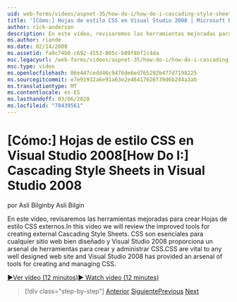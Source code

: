 ```yaml
---
uid: web-forms/videos/aspnet-35/how-do-i/how-do-i-cascading-style-sheets-in-visual-studio-2008
title: '[Cómo:] Hojas de estilo CSS en Visual Studio 2008 | Microsoft Docs'
author: rick-anderson
description: En este vídeo, revisaremos las herramientas mejoradas para crear Hojas de estilo CSS externos. CSS son esenciales para cualquier sitio web bien diseñado y Visual Studio 2...
ms.author: riande
ms.date: 02/14/2008
ms.assetid: fa9c74b0-c692-4553-805c-b89f8bf2c4da
msc.legacyurl: /web-forms/videos/aspnet-35/how-do-i/how-do-i-cascading-style-sheets-in-visual-studio-2008
msc.type: video
ms.openlocfilehash: 06e447cedd46c9476de6ed765292b477d7198225
ms.sourcegitcommit: e7e91932a6e91a63e2e46417626f39d6b244a3ab
ms.translationtype: MT
ms.contentlocale: es-ES
ms.lasthandoff: 03/06/2020
ms.locfileid: "78439561"
---
```

# <a name="how-do-i-cascading-style-sheets-in-visual-studio-2008"></a><span data-ttu-id="822f5-104">[Cómo:] Hojas de estilo CSS en Visual Studio 2008</span><span class="sxs-lookup"><span data-stu-id="822f5-104">[How Do I:] Cascading Style Sheets in Visual Studio 2008</span></span>

<span data-ttu-id="822f5-105">por Asli Bilgin</span><span class="sxs-lookup"><span data-stu-id="822f5-105">by Asli Bilgin</span></span>

<span data-ttu-id="822f5-106">En este vídeo, revisaremos las herramientas mejoradas para crear Hojas de estilo CSS externos.</span><span class="sxs-lookup"><span data-stu-id="822f5-106">In this video we will review the improved tools for creating external Cascading Style Sheets.</span></span> <span data-ttu-id="822f5-107">CSS son esenciales para cualquier sitio web bien diseñado y Visual Studio 2008 proporciona un arsenal de herramientas para crear y administrar CSS.</span><span class="sxs-lookup"><span data-stu-id="822f5-107">CSS are vital to any well designed web site and Visual Studio 2008 has provided an arsenal of tools for creating and managing CSS.</span></span>

[<span data-ttu-id="822f5-108">&#9654;Ver vídeo (12 minutos)</span><span class="sxs-lookup"><span data-stu-id="822f5-108">&#9654; Watch video (12 minutes)</span></span>](https://channel9.msdn.com/Blogs/ASP-NET-Site-Videos/how-do-i-cascading-style-sheets-in-visual-studio-2008)

> [!div class="step-by-step"]
> <span data-ttu-id="822f5-109">[Anterior](how-do-i-create-nested-master-page-in-visual-studio-2008.md)
> [Siguiente](how-do-i-working-with-visual-studio-2008-net-framework.md)</span><span class="sxs-lookup"><span data-stu-id="822f5-109">[Previous](how-do-i-create-nested-master-page-in-visual-studio-2008.md)
[Next](how-do-i-working-with-visual-studio-2008-net-framework.md)</span></span>
